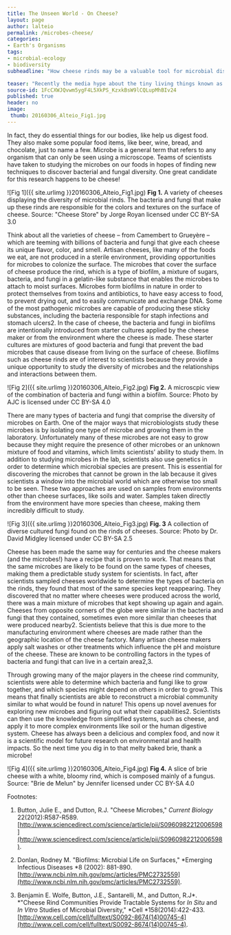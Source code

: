```yaml
---
title: The Unseen World - On Cheese?
layout: page
author: lalteio
permalink: /microbes-cheese/
categories:
- Earth's Organisms
tags:
- microbial-ecology
- biodiversity
subheadline: "How cheese rinds may be a valuable tool for microbial discovery"

teaser: "Recently the media hype about the tiny living things known as microbes has blown up, including controversy over antibiotic-resistance, and new research on bacteria that live in the human gut. The main punchline from stories like these: not all microbes are bad."
source-id: 1FcCXWJQvwm5ygF4L5XkPS_KzxkBsW9lCQLupMhBIv24
published: true
header: no
image:
 thumb: 20160306_Alteio_Fig1.jpg
---
```

In fact, they do essential things for our bodies, like help us digest food. They also make some popular food items, like beer, wine, bread, and chocolate, just to name a few. Microbe is a general term that refers to any organism that can only be seen using a microscope. Teams of scientists have taken to studying the microbes on our foods in hopes of finding new techniques to discover bacterial and fungal diversity. One great candidate for this research happens to be cheese! 

![Fig 1]({{ site.urlimg }}20160306_Alteio_Fig1.jpg)
**Fig 1.** A variety of cheeses displaying the diversity of microbial rinds. The bacteria and fungi that make up these rinds are responsible for the colors and textures on the surface of cheese.
Source: "Cheese Store" by Jorge Royan licensed under CC BY-SA 3.0

Think about all the varieties of cheese – from Camembert to Grueyère – which  are teeming with billions of bacteria and fungi that give each cheese its unique flavor, color, and smell. Artisan cheeses, like many of the foods we eat, are not produced in a sterile environment, providing opportunities for microbes to colonize the surface. The microbes that cover the surface of cheese produce the rind, which is a type of biofilm, a mixture of sugars, bacteria, and fungi in a gelatin-like substance that enables the microbes to attach to moist surfaces.  Microbes form biofilms in nature in order to protect themselves from toxins and antibiotics, to have easy access to food, to prevent drying out, and to easily communicate and exchange DNA. Some of the most pathogenic microbes are capable of producing these sticky substances, including the bacteria responsible for staph infections and stomach ulcers2.  In the case of cheese, the bacteria and fungi in biofilms are intentionally introduced from starter cultures applied by the cheese maker or from the environment where the cheese is made. These starter cultures are mixtures of good bacteria and fungi that prevent the bad microbes that cause disease from living on the surface of cheese. Biofilms such as cheese rinds are of interest to scientists because they provide a unique opportunity to study the diversity of microbes and the relationships and interactions between them. 

![Fig 2]({{ site.urlimg }}20160306_Alteio_Fig2.jpg)
**Fig 2.** A microscpic view of the combination of bacteria and fungi within a biofilm. 
Source: Photo by AJC is licensed under CC BY-SA 4.0

There are many types of bacteria and fungi that comprise the diversity of microbes on Earth. One of the major ways that microbiologists study these microbes is by isolating one type of microbe and growing them in the laboratory. Unfortunately many of these microbes are not easy to grow because they might require the presence of other microbes or an unknown mixture of food and vitamins, which limits scientists' ability to study them. In addition to studying microbes in the lab, scientists also use genetics in order to determine which microbial species are present. This is essential for discovering the microbes that cannot be grown in the lab because it gives scientists a window into the microbial world which are otherwise too small to be seen. These two approaches are used on samples from environments other than cheese surfaces, like soils and water. Samples taken directly from the environment have more species than cheese, making them incredibly difficult to study. 

![Fig 3]({{ site.urlimg }}20160306_Alteio_Fig3.jpg)
**Fig. 3** A collection of diverse cultured fungi found on the rinds of cheeses. 
Source: Photo by Dr. David Midgley licensed under CC BY-SA 2.5

Cheese has been made the same way for centuries and the cheese makers (and the microbes!) have a recipe that is proven to work. That means that the same microbes are likely to be found on the same types of cheeses, making them a predictable study system for scientists. In fact, after scientists sampled cheeses worldwide to determine the types of bacteria on the rinds, they found that most of the same species kept reappearing. They discovered that no matter where cheeses were produced across the world, there was a main mixture of microbes that kept showing up again and again. Cheeses from opposite corners of the globe were similar in the bacteria and fungi that they contained, sometimes even more similar than cheeses that were produced nearby2. Scientists believe that this is due more to the manufacturing environment where cheeses are made rather than the geographic location of the cheese factory. Many artisan cheese makers apply salt washes or other treatments which influence the pH and moisture of the cheese. These are known to be controlling factors in the types of bacteria and fungi that can live in a certain area2,3. 

Through growing many of the major players in the cheese rind community, scientists were able to determine which bacteria and fungi like to grow together, and which species might depend on others in order to grow3. This means that finally scientists are able to reconstruct a microbial community similar to what would be found in nature! This opens up novel avenues for exploring new microbes and figuring out what their capabilities2. Scientists can then use the knowledge from simplified systems, such as cheese, and apply it to more complex environments like soil or the human digestive system. Cheese has always been a delicious and complex food, and now it is a scientific model for future research on environmental and health impacts. So the next time you dig in to that melty baked brie, thank a microbe!

![Fig 4]({{ site.urlimg }}20160306_Alteio_Fig4.jpg)
**Fig 4.** A slice of brie cheese with a white, bloomy rind, which is composed mainly of a fungus. 
Source: "Brie de Melun" by Jennifer licensed under CC BY-SA 4.0

Footnotes: 

1. Button,  Julie E., and Dutton, R.J. "Cheese Microbes," *Current Biology* 22(2012):R587-R589. [http://www.sciencedirect.com/science/article/pii/S0960982212006598](http://www.sciencedirect.com/science/article/pii/S0960982212006598).

2. Donlan, Rodney M. "Biofilms: Microbial Life on Surfaces," *Emerging Infectious Diseases *8 (2002): 881-890. [http://www.ncbi.nlm.nih.gov/pmc/articles/PMC2732559](http://www.ncbi.nlm.nih.gov/pmc/articles/PMC2732559). 

3. Benjamin E. Wolfe, Button, J.E., Santarelli, M., and Dutton, R.J*. *"Cheese Rind Communities Provide Tractable Systems for *In Situ* and *In Vitro* Studies of Microbial Diversity," *Cell *158(2014):422-433. [http://www.cell.com/cell/fulltext/S0092-8674(14)00745-4](http://www.cell.com/cell/fulltext/S0092-8674(14)00745-4).

